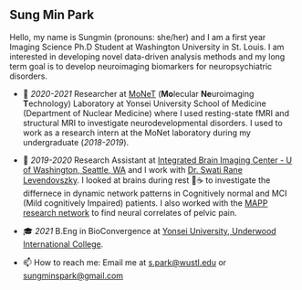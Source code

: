 ## Sung Min Park
Hello, my name is Sungmin (pronouns: she/her) and I am a first year Imaging Science Ph.D Student at Washington University in St. Louis. I am interested in developing novel data-driven analysis methods and my long term goal is to develop neuroimaging biomarkers for neuropsychiatric disorders. 

- 🧠 *2020-2021* Researcher at [MoNeT](http://neuroimage.yonsei.ac.kr) (**Mo**lecular **Ne**uroimaging **T**echnology) Laboratory at Yonsei University School of Medicine (Department of Nuclear Medicine) where I used resting-state fMRI and structural MRI to investigate neurodevelopmental disorders. I used to work as a research intern at the MoNet laboratory during my undergraduate (*2018-2019*).

- 🔭 *2019-2020* Research Assistant at [Integrated Brain Imaging Center - U of Washington, Seattle, WA](http://ibic.washington.edu) and I work with [Dr. Swati Rane Levendovszky](https://sites.google.com/site/uwswatirane). I looked at brains during rest 🧠☕️ to investigate the differnece in dynamic network patterns in Cognitively normal and MCI (Mild cognitively Impaired) patients. I also worked with the [MAPP research network](https://www.mappnetwork.org/) to find neural correlates of pelvic pain. 

- 🎓 *2021* B.Eng in BioConvergence at [Yonsei University, Underwood International College](uic.yonsei.ac.kr). 

- 📫 How to reach me: Email me at [s.park@wustl.edu](s.park@wustl.edu) or [sungminspark@gmail.com](sungminspark@gmail.com) 
